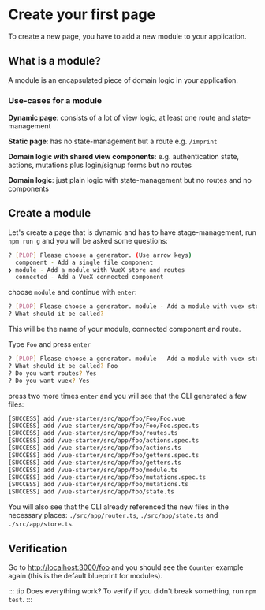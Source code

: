 # Create your first page

To create a new page, you have to add a new module to your application.

## What is a module?

A module is an encapsulated piece of domain logic in your application.

###  Use-cases for a module

**Dynamic page**: consists of a lot of view logic, at least one route and state-management

**Static page**: has no state-management but a route e.g. `/imprint`

**Domain logic with shared view components**: e.g. authentication state, actions, mutations plus login/signup forms but no routes

**Domain logic**: just plain logic with state-management but no routes and no components

## Create a module

Let's create a page that is dynamic and has to have stage-management,
run `npm run g` and you will be asked some questions:

```bash
? [PLOP] Please choose a generator. (Use arrow keys)
  component - Add a single file component 
❯ module - Add a module with VueX store and routes 
  connected - Add a VueX connected component 

```

choose `module` and continue with `enter`:

```bash
? [PLOP] Please choose a generator. module - Add a module with vuex store and routes
? What should it be called? 
```

This will be the name of your module, connected component and route.

Type `Foo` and press `enter`

```bash
? [PLOP] Please choose a generator. module - Add a module with vuex store and routes
? What should it be called? Foo
? Do you want routes? Yes
? Do you want vuex? Yes
```

press two more times `enter` and you will see that the CLI generated a few files:

```bash
[SUCCESS] add /vue-starter/src/app/foo/Foo/Foo.vue
[SUCCESS] add /vue-starter/src/app/foo/Foo/Foo.spec.ts
[SUCCESS] add /vue-starter/src/app/foo/routes.ts
[SUCCESS] add /vue-starter/src/app/foo/actions.spec.ts
[SUCCESS] add /vue-starter/src/app/foo/actions.ts
[SUCCESS] add /vue-starter/src/app/foo/getters.spec.ts
[SUCCESS] add /vue-starter/src/app/foo/getters.ts
[SUCCESS] add /vue-starter/src/app/foo/module.ts
[SUCCESS] add /vue-starter/src/app/foo/mutations.spec.ts
[SUCCESS] add /vue-starter/src/app/foo/mutations.ts
[SUCCESS] add /vue-starter/src/app/foo/state.ts
```

You will also see that the CLI already referenced the new files in the necessary places: `./src/app/router.ts`, `./src/app/state.ts` and `./src/app/store.ts`.

## Verification

Go to [http://localhost:3000/foo](http://localhost:3000/foo) and you should see the `Counter` example again (this is the default blueprint for modules).

::: tip Does everything work?
To verify if you didn't break something, run `npm test`.
:::
